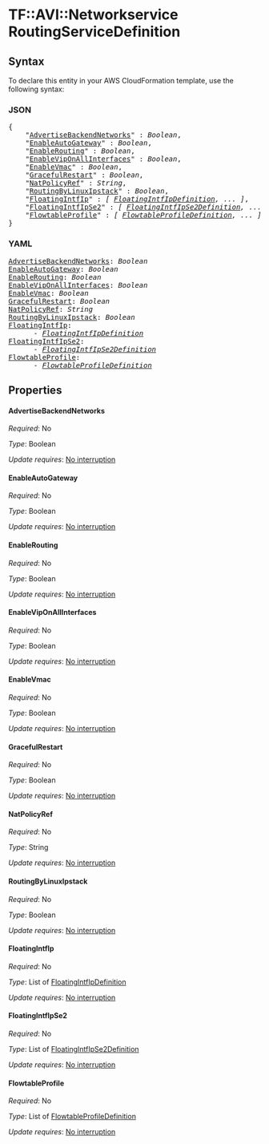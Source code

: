 # TF::AVI::Networkservice RoutingServiceDefinition

## Syntax

To declare this entity in your AWS CloudFormation template, use the following syntax:

### JSON

<pre>
{
    "<a href="#advertisebackendnetworks" title="AdvertiseBackendNetworks">AdvertiseBackendNetworks</a>" : <i>Boolean</i>,
    "<a href="#enableautogateway" title="EnableAutoGateway">EnableAutoGateway</a>" : <i>Boolean</i>,
    "<a href="#enablerouting" title="EnableRouting">EnableRouting</a>" : <i>Boolean</i>,
    "<a href="#enableviponallinterfaces" title="EnableVipOnAllInterfaces">EnableVipOnAllInterfaces</a>" : <i>Boolean</i>,
    "<a href="#enablevmac" title="EnableVmac">EnableVmac</a>" : <i>Boolean</i>,
    "<a href="#gracefulrestart" title="GracefulRestart">GracefulRestart</a>" : <i>Boolean</i>,
    "<a href="#natpolicyref" title="NatPolicyRef">NatPolicyRef</a>" : <i>String</i>,
    "<a href="#routingbylinuxipstack" title="RoutingByLinuxIpstack">RoutingByLinuxIpstack</a>" : <i>Boolean</i>,
    "<a href="#floatingintfip" title="FloatingIntfIp">FloatingIntfIp</a>" : <i>[ <a href="floatingintfipdefinition.md">FloatingIntfIpDefinition</a>, ... ]</i>,
    "<a href="#floatingintfipse2" title="FloatingIntfIpSe2">FloatingIntfIpSe2</a>" : <i>[ <a href="floatingintfipse2definition.md">FloatingIntfIpSe2Definition</a>, ... ]</i>,
    "<a href="#flowtableprofile" title="FlowtableProfile">FlowtableProfile</a>" : <i>[ <a href="flowtableprofiledefinition.md">FlowtableProfileDefinition</a>, ... ]</i>
}
</pre>

### YAML

<pre>
<a href="#advertisebackendnetworks" title="AdvertiseBackendNetworks">AdvertiseBackendNetworks</a>: <i>Boolean</i>
<a href="#enableautogateway" title="EnableAutoGateway">EnableAutoGateway</a>: <i>Boolean</i>
<a href="#enablerouting" title="EnableRouting">EnableRouting</a>: <i>Boolean</i>
<a href="#enableviponallinterfaces" title="EnableVipOnAllInterfaces">EnableVipOnAllInterfaces</a>: <i>Boolean</i>
<a href="#enablevmac" title="EnableVmac">EnableVmac</a>: <i>Boolean</i>
<a href="#gracefulrestart" title="GracefulRestart">GracefulRestart</a>: <i>Boolean</i>
<a href="#natpolicyref" title="NatPolicyRef">NatPolicyRef</a>: <i>String</i>
<a href="#routingbylinuxipstack" title="RoutingByLinuxIpstack">RoutingByLinuxIpstack</a>: <i>Boolean</i>
<a href="#floatingintfip" title="FloatingIntfIp">FloatingIntfIp</a>: <i>
      - <a href="floatingintfipdefinition.md">FloatingIntfIpDefinition</a></i>
<a href="#floatingintfipse2" title="FloatingIntfIpSe2">FloatingIntfIpSe2</a>: <i>
      - <a href="floatingintfipse2definition.md">FloatingIntfIpSe2Definition</a></i>
<a href="#flowtableprofile" title="FlowtableProfile">FlowtableProfile</a>: <i>
      - <a href="flowtableprofiledefinition.md">FlowtableProfileDefinition</a></i>
</pre>

## Properties

#### AdvertiseBackendNetworks

_Required_: No

_Type_: Boolean

_Update requires_: [No interruption](https://docs.aws.amazon.com/AWSCloudFormation/latest/UserGuide/using-cfn-updating-stacks-update-behaviors.html#update-no-interrupt)

#### EnableAutoGateway

_Required_: No

_Type_: Boolean

_Update requires_: [No interruption](https://docs.aws.amazon.com/AWSCloudFormation/latest/UserGuide/using-cfn-updating-stacks-update-behaviors.html#update-no-interrupt)

#### EnableRouting

_Required_: No

_Type_: Boolean

_Update requires_: [No interruption](https://docs.aws.amazon.com/AWSCloudFormation/latest/UserGuide/using-cfn-updating-stacks-update-behaviors.html#update-no-interrupt)

#### EnableVipOnAllInterfaces

_Required_: No

_Type_: Boolean

_Update requires_: [No interruption](https://docs.aws.amazon.com/AWSCloudFormation/latest/UserGuide/using-cfn-updating-stacks-update-behaviors.html#update-no-interrupt)

#### EnableVmac

_Required_: No

_Type_: Boolean

_Update requires_: [No interruption](https://docs.aws.amazon.com/AWSCloudFormation/latest/UserGuide/using-cfn-updating-stacks-update-behaviors.html#update-no-interrupt)

#### GracefulRestart

_Required_: No

_Type_: Boolean

_Update requires_: [No interruption](https://docs.aws.amazon.com/AWSCloudFormation/latest/UserGuide/using-cfn-updating-stacks-update-behaviors.html#update-no-interrupt)

#### NatPolicyRef

_Required_: No

_Type_: String

_Update requires_: [No interruption](https://docs.aws.amazon.com/AWSCloudFormation/latest/UserGuide/using-cfn-updating-stacks-update-behaviors.html#update-no-interrupt)

#### RoutingByLinuxIpstack

_Required_: No

_Type_: Boolean

_Update requires_: [No interruption](https://docs.aws.amazon.com/AWSCloudFormation/latest/UserGuide/using-cfn-updating-stacks-update-behaviors.html#update-no-interrupt)

#### FloatingIntfIp

_Required_: No

_Type_: List of <a href="floatingintfipdefinition.md">FloatingIntfIpDefinition</a>

_Update requires_: [No interruption](https://docs.aws.amazon.com/AWSCloudFormation/latest/UserGuide/using-cfn-updating-stacks-update-behaviors.html#update-no-interrupt)

#### FloatingIntfIpSe2

_Required_: No

_Type_: List of <a href="floatingintfipse2definition.md">FloatingIntfIpSe2Definition</a>

_Update requires_: [No interruption](https://docs.aws.amazon.com/AWSCloudFormation/latest/UserGuide/using-cfn-updating-stacks-update-behaviors.html#update-no-interrupt)

#### FlowtableProfile

_Required_: No

_Type_: List of <a href="flowtableprofiledefinition.md">FlowtableProfileDefinition</a>

_Update requires_: [No interruption](https://docs.aws.amazon.com/AWSCloudFormation/latest/UserGuide/using-cfn-updating-stacks-update-behaviors.html#update-no-interrupt)

